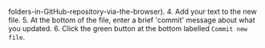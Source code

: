 folders-in-GitHub-repository-via-the-browser).
4. Add your text to the new file.
5. At the bottom of the file, enter a brief 'commit' message about what you updated.
6. Click the green button at the bottom labelled ``Commit new file``.
